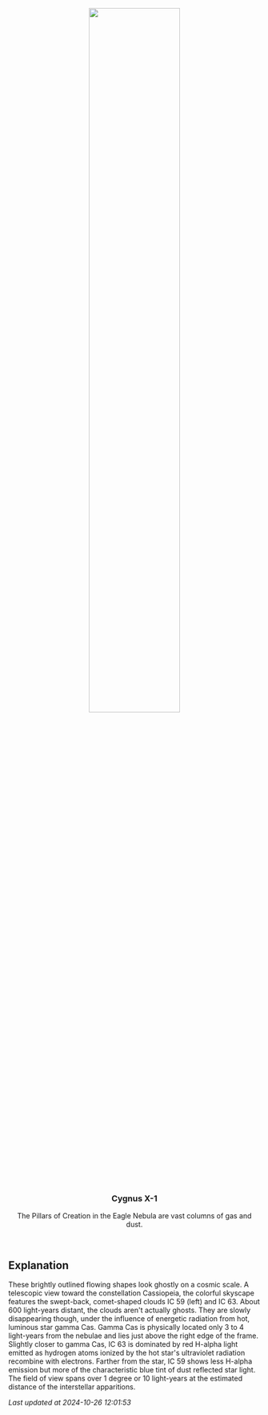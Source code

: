 <p align='center'>
    <img src='https://apod.nasa.gov/apod/image/2410/IC63_1024.jpg' width='60%' />
    <h3 align="center">Cygnus X-1</h3>
    <p align="center">The Pillars of Creation in the Eagle Nebula are vast columns of gas and dust.</p>
</p>
<br/>

Explanation
--
These brightly outlined flowing shapes look ghostly on a cosmic scale. A telescopic view toward the constellation Cassiopeia, the colorful skyscape features the swept-back, comet-shaped clouds IC 59 (left) and IC 63. About 600 light-years distant, the clouds aren't actually ghosts. They are slowly disappearing though, under the influence of energetic radiation from hot, luminous star gamma Cas. Gamma Cas is physically located only 3 to 4 light-years from the nebulae and lies just above the right edge of the frame. Slightly closer to gamma Cas, IC 63 is dominated by red H-alpha light emitted as hydrogen atoms ionized by the hot star's ultraviolet radiation recombine with electrons. Farther from the star, IC 59 shows less H-alpha emission but more of the characteristic blue tint of dust reflected star light. The field of view spans over 1 degree or 10 light-years at the estimated distance of the interstellar apparitions.


*Last updated at 2024-10-26 12:01:53*
